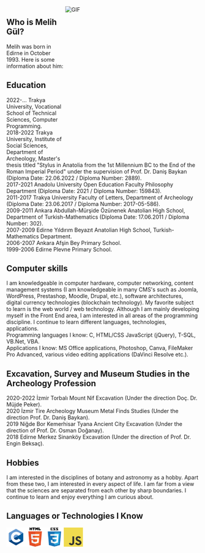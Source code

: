 <img align="right" alt="GIF" src="https://user-images.githubusercontent.com/74038190/218265814-3084a4ba-809c-4135-afc0-8685d0f634b3.gif" width="350" height="400" />

## Who is Melih Gül? <br/>
Melih was born in Edirne in October 1993. Here is some information about him:

## Education <br/>
2022-… Trakya University, Vocational School of Technical Sciences, Computer Programming. <br/>
2018-2022 Trakya University, Institute of Social Sciences, Department of Archeology, Master's thesis titled "Stylus in Anatolia from the 1st Millennium BC to the End of the Roman Imperial Period" under the supervision of Prof. Dr. Daniş Baykan (Diploma Date: 22.06.2022 / Diploma Number: 2889). <br/>
2017-2021 Anadolu University Open Education Faculty Philosophy Department (Diploma Date: 2021 / Diploma Number: 159843). <br/>
2011-2017 Trakya University Faculty of Letters, Department of Archeology (Diploma Date: 23.06.2017 / Diploma Number: 2017-05-586). <br/>
2009-2011 Ankara Abdullah-Mürşide Özünenek Anatolian High School, Department of Turkish-Mathematics (Diploma Date: 17.06.2011 / Diploma Number: 302). <br/>
2007-2009 Edirne Yıldırım Beyazıt Anatolian High School, Turkish-Mathematics Department. <br/>
2006-2007 Ankara Afşin Bey Primary School. <br/>
1999-2006 Edirne Plevne Primary School. <br/>

## Computer skills <br/>
I am knowledgeable in computer hardware, computer networking, content management systems (I am knowledgeable in many CMS's such as Joomla, WordPress, Prestashop, Moodle, Drupal, etc.), software architectures, digital currency technologies (blockchain technology). My favorite subject to learn is the web world / web technology. Although I am mainly developing myself in the Front End area, I am interested in all areas of the programming discipline. I continue to learn different languages, technologies, applications. <br/>
Programming languages I know: C, HTML/CSS JavaScript (jQuery), T-SQL, VB.Net, VBA. <br/>
Applications I know: MS Office applications, Photoshop, Canva, FileMaker Pro Advanced, various video editing applications (DaVinci Resolve etc.). <br/>

## Excavation, Survey and Museum Studies in the Archeology Profession <br/>
2020-2022 İzmir Torbalı Mount Nif Excavation (Under the direction Doç. Dr. Müjde Peker). <br/>
2020 İzmir Tire Archeology Museum Metal Finds Studies (Under the direction Prof. Dr. Daniş Baykan). <br/>
2019 Niğde Bor Kemerhisar Tyana Ancient City Excavation (Under the direction of Prof. Dr. Osman Doğanay). <br/>
2018 Edirne Merkez Sinanköy Excavation (Under the direction of Prof. Dr. Engin Beksaç). <br/>

## Hobbies <br/>
I am interested in the disciplines of botany and astronomy as a hobby. Apart from these two, I am interested in every aspect of life. I am far from a view that the sciences are separated from each other by sharp boundaries. I continue to learn and enjoy everything I am curious about. <br/>

## Languages or Technologies I Know <br/>
<img align="left" alt="JavaScript" width="50px" src="https://raw.githubusercontent.com/github/explore/cebd63002168a05a6a642f309227eefeccd92950/topics/c/c.png"/>
<img align="left" alt="JavaScript" width="50px" src="https://raw.githubusercontent.com/github/explore/cebd63002168a05a6a642f309227eefeccd92950/topics/html/html.png"/>
<img align="left" alt="JavaScript" width="50px" src="https://raw.githubusercontent.com/github/explore/cebd63002168a05a6a642f309227eefeccd92950/topics/css/css.png"/>
<img align="left" alt="JavaScript" width="50px" src="https://raw.githubusercontent.com/github/explore/cebd63002168a05a6a642f309227eefeccd92950/topics/javascript/javascript.png"/> <br/>
